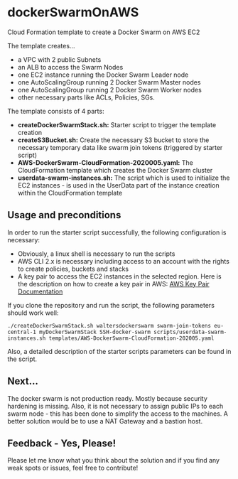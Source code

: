 # dockerSwarmOnAWS
Cloud Formation template to create a Docker Swarm on AWS EC2

The template creates...
- a VPC with 2 public Subnets
- an ALB to access the Swarm Nodes
- one EC2 instance running the Docker Swarm Leader node
- one AutoScalingGroup running 2 Docker Swarm Master nodes
- one AutoScalingGroup running 2 Docker Swarm Worker nodes
- other necessary parts like ACLs, Policies, SGs.

The template consists of 4 parts:
- **createDockerSwarmStack.sh:** Starter script to trigger the template creation
- **createS3Bucket.sh:** Create the necessary S3 bucket to store the necessary temporary data like swarm join tokens (triggered by starter script)
- **AWS-DockerSwarm-CloudFormation-2020005.yaml:** The CloudFormation template which creates the Docker Swarm cluster
- **userdata-swarm-instances.sh:** The script which is used to initialize the EC2 instances - is used in the UserData part of the instance creation within the CloudFormation template

## Usage and preconditions
In order to run the starter script successfully, the following configuration is necessary:
- Obviously, a linux shell is necessary to run the scripts
- AWS CLI 2.x is necessary including access to an account with the rights to create policies, buckets and stacks
- A key pair to access the EC2 instances in the selected region. Here is the description on how to create a key pair in AWS: [AWS Key Pair Documentation](https://docs.aws.amazon.com/AWSEC2/latest/UserGuide/ec2-key-pairs.html#prepare-key-pair)

If you clone the repository and run the script, the following parameters should work well:

`./createDockerSwarmStack.sh waltersdockerswarm swarm-join-tokens eu-central-1 myDockerSwarmStack SSH-docker-swarm scripts/userdata-swarm-instances.sh templates/AWS-DockerSwarm-CloudFormation-202005.yaml`

Also, a detailed description of the starter scripts parameters can be found in the script.

## Next...
The docker swarm is not production ready. Mostly because security hardening is missing. Also, it is not necessary to assign public IPs to each swarm node - this has been done to simplify the access to the machines. A better solution would be to use a NAT Gateway and a bastion host.

## Feedback - Yes, Please!
Please let me know what you think about the solution and if you find any weak spots or issues, feel free to contribute!
